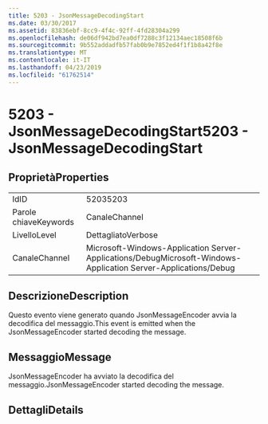 ```yaml
---
title: 5203 - JsonMessageDecodingStart
ms.date: 03/30/2017
ms.assetid: 83836ebf-8cc9-4f4c-92ff-4fd28304a299
ms.openlocfilehash: de06df942bd7ea0df7288c3f12134aec18508f6b
ms.sourcegitcommit: 9b552addadfb57fab0b9e7852ed4f1f1b8a42f8e
ms.translationtype: MT
ms.contentlocale: it-IT
ms.lasthandoff: 04/23/2019
ms.locfileid: "61762514"
---
```

# <a name="5203---jsonmessagedecodingstart"></a><span data-ttu-id="99b53-102">5203 - JsonMessageDecodingStart</span><span class="sxs-lookup"><span data-stu-id="99b53-102">5203 - JsonMessageDecodingStart</span></span>
## <a name="properties"></a><span data-ttu-id="99b53-103">Proprietà</span><span class="sxs-lookup"><span data-stu-id="99b53-103">Properties</span></span>  
  
|||  
|-|-|  
|<span data-ttu-id="99b53-104">Id</span><span class="sxs-lookup"><span data-stu-id="99b53-104">ID</span></span>|<span data-ttu-id="99b53-105">5203</span><span class="sxs-lookup"><span data-stu-id="99b53-105">5203</span></span>|  
|<span data-ttu-id="99b53-106">Parole chiave</span><span class="sxs-lookup"><span data-stu-id="99b53-106">Keywords</span></span>|<span data-ttu-id="99b53-107">Canale</span><span class="sxs-lookup"><span data-stu-id="99b53-107">Channel</span></span>|  
|<span data-ttu-id="99b53-108">Livello</span><span class="sxs-lookup"><span data-stu-id="99b53-108">Level</span></span>|<span data-ttu-id="99b53-109">Dettagliato</span><span class="sxs-lookup"><span data-stu-id="99b53-109">Verbose</span></span>|  
|<span data-ttu-id="99b53-110">Canale</span><span class="sxs-lookup"><span data-stu-id="99b53-110">Channel</span></span>|<span data-ttu-id="99b53-111">Microsoft-Windows-Application Server-Applications/Debug</span><span class="sxs-lookup"><span data-stu-id="99b53-111">Microsoft-Windows-Application Server-Applications/Debug</span></span>|  
  
## <a name="description"></a><span data-ttu-id="99b53-112">Descrizione</span><span class="sxs-lookup"><span data-stu-id="99b53-112">Description</span></span>  
 <span data-ttu-id="99b53-113">Questo evento viene generato quando JsonMessageEncoder avvia la decodifica del messaggio.</span><span class="sxs-lookup"><span data-stu-id="99b53-113">This event is emitted when the JsonMessageEncoder started decoding the message.</span></span>  
  
## <a name="message"></a><span data-ttu-id="99b53-114">Messaggio</span><span class="sxs-lookup"><span data-stu-id="99b53-114">Message</span></span>  
 <span data-ttu-id="99b53-115">JsonMessageEncoder ha avviato la decodifica del messaggio.</span><span class="sxs-lookup"><span data-stu-id="99b53-115">JsonMessageEncoder started decoding the message.</span></span>  
  
## <a name="details"></a><span data-ttu-id="99b53-116">Dettagli</span><span class="sxs-lookup"><span data-stu-id="99b53-116">Details</span></span>
